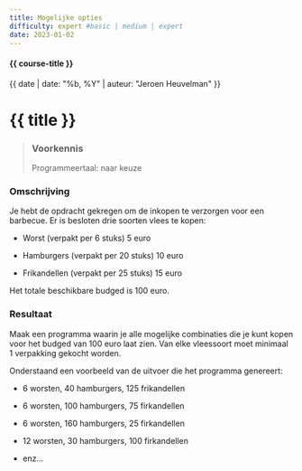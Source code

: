 ```yaml
---
title: Mogelijke opties
difficulty: expert #basic | medium | expert
date: 2023-01-02
---
```


#### {{ course-title }}
{{ date | date: "%b, %Y" | auteur: "Jeroen Heuvelman" }}


# {{ title }}

> ### Voorkennis
> Programmeertaal: naar keuze

### Omschrijving
Je hebt de opdracht gekregen om de inkopen te verzorgen voor een
barbecue. Er is besloten drie soorten vlees te kopen:

- Worst (verpakt per 6 stuks) 5 euro

- Hamburgers (verpakt per 20 stuks) 10 euro

- Frikandellen (verpakt per 25 stuks) 15 euro

Het totale beschikbare budged is 100 euro.

### Resultaat
Maak een programma waarin je alle mogelijke combinaties die je kunt
kopen voor het budged van 100 euro laat zien. Van elke vleessoort moet
minimaal 1 verpakking gekocht worden.

Onderstaand een voorbeeld van de uitvoer die het programma genereert:

- 6 worsten, 40 hamburgers, 125 frikandellen

- 6 worsten, 100 hamburgers, 75 firkandellen

- 6 worsten, 160 hamburgers, 25 firkandellen

- 12 worsten, 30 hamburgers, 100 firkandellen

- enz...
